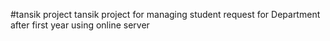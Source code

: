 #tansik project
tansik project for managing student request for Department after first year using online server

